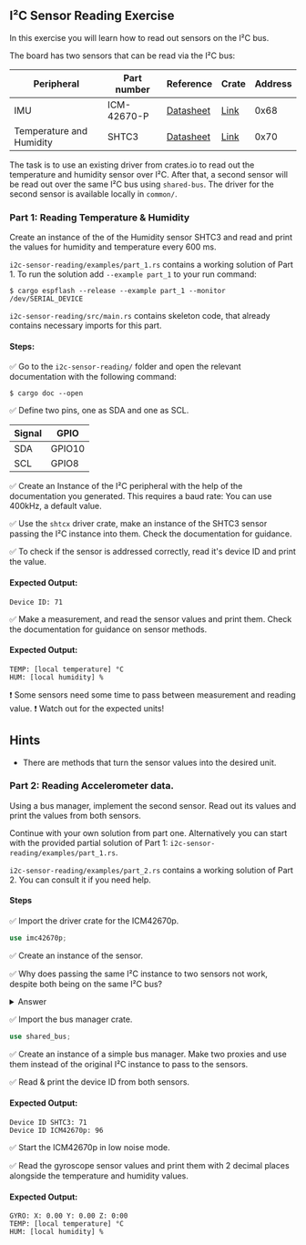## I²C Sensor Reading Exercise 

In this exercise you will learn how to read out sensors on the I²C bus.


The board has two sensors that can be read via the I²C bus:


| Peripheral                | Part number  | Reference                                                                   | Crate | Address |
|---------------------------|--------------|-----------------------------------------------------------------------------|-------|---------|
| IMU                       | ICM-42670-P  | [Datasheet](https://invensense.tdk.com/download-pdf/icm-42670-p-datasheet/) | [Link](https://crates.io/crates/icm42670)   | 0x68 |
| Temperature and Humidity  | SHTC3        | [Datasheet](https://www.sensirion.com/en/environmental-sensors/humidity-sensors/digital-humidity-sensor-shtc3-our-new-standard-for-consumer-electronics/)            | [Link](https://crates.io/crates/shtcx)       | 0x70 |


The task is to use an existing driver from crates.io to read out the temperature and humidity sensor over I²C. After that, a second sensor will be read out over the same I²C bus using `shared-bus`. The driver for the second sensor is available locally in `common/`.

### Part 1: Reading Temperature & Humidity

Create an instance of the of the Humidity sensor SHTC3 and read and print the values for humidity and temperature every 600 ms.



`i2c-sensor-reading/examples/part_1.rs` contains a working solution of Part 1. To run the solution add `--example part_1` to your run command:

```console
$ cargo espflash --release --example part_1 --monitor /dev/SERIAL_DEVICE
```

`i2c-sensor-reading/src/main.rs` contains skeleton code, that already contains necessary imports for this part. 

#### Steps:

✅ Go to the `i2c-sensor-reading/` folder and open the relevant documentation with the following command:
  
```
$ cargo doc --open
```
 
✅ Define two pins, one as SDA and one as SCL. 

| Signal     | GPIO        |
|------------|-------------|
| SDA        | GPIO10      |
| SCL        | GPIO8       |

✅ Create an Instance of the I²C peripheral with the help of the documentation you generated. This requires a baud rate: You can use 400kHz, a default value.

✅ Use the `shtcx` driver crate, make an instance of the SHTC3 sensor passing the I²C instance into them. Check the documentation for guidance. 

✅ To check if the sensor is addressed correctly, read it's device ID and print the value.

#### Expected Output:
```
Device ID: 71
```

✅ Make a measurement, and read the sensor values and print them. Check the documentation for guidance on sensor methods. 

#### Expected Output:

```
TEMP: [local temperature] °C
HUM: [local humidity] %
```

❗ Some sensors need some time to pass between measurement and reading value. 
❗ Watch out for the expected units!





## Hints

* There are methods that turn the sensor values into the desired unit. 

### Part 2: Reading Accelerometer data. 

Using a bus manager, implement the second sensor. Read out its values and print the values from both sensors. 


Continue with your own solution from part one. Alternatively you can start with the provided partial solution of Part 1: `i2c-sensor-reading/examples/part_1.rs`.

`i2c-sensor-reading/examples/part_2.rs` contains a working solution of Part 2. You can consult it if you need help. 


#### Steps

✅ Import the driver crate for the ICM42670p.  

```rust
use imc42670p;
```

✅ Create an instance of the sensor.  




✅ Why does passing the same I²C instance to two sensors not work, despite both being on the same I²C bus?

<details>
  <summary>Answer</summary>
  
This is an ownership issue. Every place in memory needs to be owned by something. If we pass the I²C bus to the SHTC3, the sensor owns the I²C bus. It can't be owned by another sensor. Borrowing is also not possible, because the I²C bus needs to be mutable. Both sensors need to be able to change it. We solve this problem by introducing a bus manager, that creates a number of proxies of the I²C bus. These proxies can than be owned by the respective sensors. 
</details>

✅ Import the bus manager crate. 

```rust
use shared_bus;
```

✅ Create an instance of a simple bus manager. Make two proxies and use them instead of the original I²C instance to pass to the sensors. 

✅ Read & print the device ID from both sensors. 

#### Expected Output:
```
Device ID SHTC3: 71
Device ID ICM42670p: 96
```


✅ Start the ICM42670p in low noise mode. 


✅ Read the gyroscope sensor values and print them with 2 decimal places alongside the temperature and humidity values. 

#### Expected Output:

```
GYRO: X: 0.00 Y: 0.00 Z: 0:00
TEMP: [local temperature] °C
HUM: [local humidity] %
```
